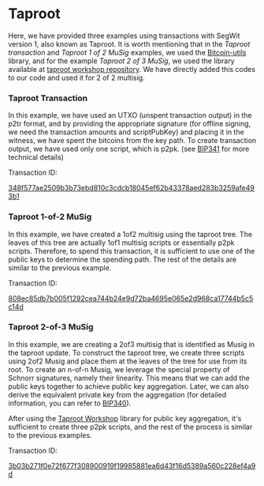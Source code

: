 # Taproot

Here, we have provided three examples using transactions with SegWit version 1, also known as Taproot. It is worth mentioning that in the _Taproot transaction_ and _Taproot 1 of 2 MuSig_ examples, we used the [Bitcoin-utils](https://github.com/karask/python-bitcoin-utils/tree/master/examples)
library, and for the example _Taproot 2 of 3 MuSig_, we used the library available at [taproot workshop repository](https://github.com/bitcoinops/taproot-workshop).
We have directly added this codes to our code and used it for 2 of 2 multisig.

### Taproot Transaction

In this example, we have used an UTXO (unspent transaction output) in the p2tr format, and by providing the appropriate signature (for offline signing, we need the transaction amounts and scriptPubKey) and placing it in the witness, we have spent the bitcoins from the key path. To create transaction output, we have used only one script, which is p2pk.
(see [BIP341](https://github.com/bitcoin/bips/blob/master/bip-0341.mediawiki) for more technical details)

Transaction ID:

[348f577ae2509b3b73ebd810c3cdcb18045ef62b43378aed283b3259afe493b1](https://blockstream.info/testnet/tx/348f577ae2509b3b73ebd810c3cdcb18045ef62b43378aed283b3259afe493b1)
### Taproot 1-of-2 MuSig
In this example, we have created a 1of2 multisig using the taproot tree. The leaves of this tree are actually 1of1 multisig scripts or essentially p2pk scripts. Therefore, to spend this transaction, it is sufficient to use one of the public keys to determine the spending path. The rest of the details are similar to the previous example.

Transaction ID:

[808ec85db7b005f1292cea744b24e9d72ba4695e065e2d968ca17744b5c5c14d](https://blockstream.info/testnet/tx/808ec85db7b005f1292cea744b24e9d72ba4695e065e2d968ca17744b5c5c14d)
### Taproot 2-of-3 MuSig
In this example, we are creating a 2of3 multisig that is identified as Musig in the taproot update. To construct the taproot tree, we create three scripts using 2of2 Musig and place them at the leaves of the tree for use from its root. To create an n-of-n Musig, we leverage the special property of Schnorr signatures, namely their linearity. This means that we can add the public keys together to achieve public key aggregation. Later, we can also derive the equivalent private key from the aggregation (for detailed information, you can refer to [BIP340](https://github.com/bitcoin/bips/blob/master/bip-0340.mediawiki)).

After using the [Taproot Workshop](https://github.com/bitcoinops/taproot-workshop) library for public key aggregation, it's sufficient to create three p2pk scripts, and the rest of the process is similar to the previous examples.

Transaction ID:

[3b03b271f0e72f677f308900919f19985881ea6d43f16d5389a560c228ef4a9d](https://blockstream.info/testnet/tx/3b03b271f0e72f677f308900919f19985881ea6d43f16d5389a560c228ef4a9d)
